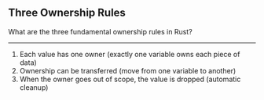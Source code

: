 ## Three Ownership Rules

What are the three fundamental ownership rules in Rust?

---

1. Each value has one owner (exactly one variable owns each piece of data)
2. Ownership can be transferred (move from one variable to another)
3. When the owner goes out of scope, the value is dropped (automatic cleanup)


